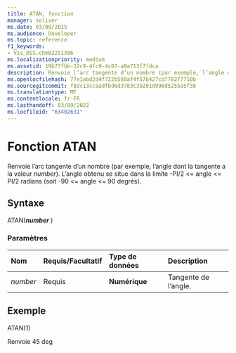 ```yaml
---
title: ATAN, fonction
manager: soliver
ms.date: 03/09/2015
ms.audience: Developer
ms.topic: reference
f1_keywords:
- Vis_DSS.chm82251396
ms.localizationpriority: medium
ms.assetid: 19b77fbb-32c9-4fc9-4c07-a0a713f7fdca
description: Renvoie l’arc tangente d’un nombre (par exemple, l’angle dont la tangente a la valeur number). L’angle obtenu se situe dans la limite -PI/2 <= angle <= PI/2 radians (soit -90 <= angle <= 90 degrés).
ms.openlocfilehash: 77e1abd2d4f722b588af4f57b427cd778277710b
ms.sourcegitcommit: f8dc13ccaadfbd6d3783c3b291d998d5255a5f38
ms.translationtype: MT
ms.contentlocale: fr-FR
ms.lasthandoff: 03/09/2022
ms.locfileid: "63402631"
---
```

# <a name="atan-function"></a>Fonction ATAN

Renvoie l’arc tangente d’un nombre (par exemple, l’angle dont la tangente a la valeur _number_). L’angle obtenu se situe dans la limite -PI/2 <= angle <= PI/2 radians (soit -90 <= angle <= 90 degrés).

  
## <a name="syntax"></a>Syntaxe

ATAN(***number*** )
  
### <a name="parameters"></a>Paramètres

|**Nom**|**Requis/Facultatif**|**Type de données**|**Description**|
|:-----|:-----|:-----|:-----|
| _number_ <br/> |Requis  <br/> |**Numérique** <br/> |Tangente de l’angle. |

## <a name="example"></a>Exemple

ATAN(1)
  
Renvoie 45 deg
  